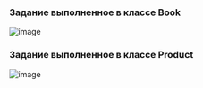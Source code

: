 ### Задание выполненное в классе Book
![image](https://user-images.githubusercontent.com/100158318/211837034-ef79f8d4-9946-4f48-a3bf-d16be10d4330.png)

### Задание выполненное в классе Product
![image](https://user-images.githubusercontent.com/100158318/211837063-d9769bf9-b4b8-45db-b025-c4d44de03d35.png)
